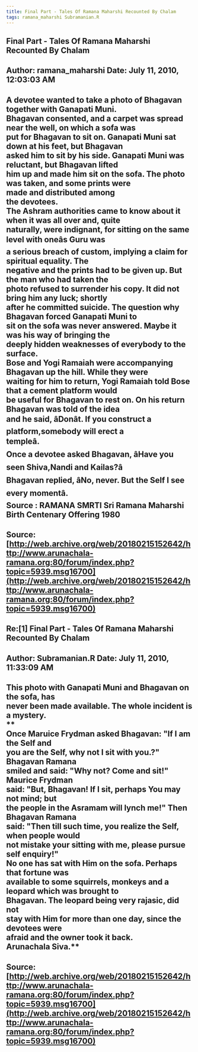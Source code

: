 ```yaml
--- 
title: Final Part - Tales Of Ramana Maharshi Recounted By Chalam   
tags: ramana_maharshi Subramanian.R  
---  
```

## Final Part - Tales Of Ramana Maharshi Recounted By Chalam  
Author: ramana_maharshi     Date: July 11, 2010, 12:03:03 AM  
---  
A devotee wanted to take a photo of Bhagavan together with Ganapati Muni.  
Bhagavan consented, and a carpet was spread near the well, on which a sofa was  
put for Bhagavan to sit on. Ganapati Muni sat down at his feet, but Bhagavan  
asked him to sit by his side. Ganapati Muni was reluctant, but Bhagavan lifted  
him up and made him sit on the sofa. The photo was taken, and some prints were  
made and distributed among   
the devotees.   
The Ashram authorities came to know about it when it was all over and, quite  
naturally, were indignant, for sitting on the same level with oneâs Guru was  
a serious breach of custom, implying a claim for spiritual equality. The  
negative and the prints had to be given up. **But the man who had taken the  
photo refused to surrender his copy. It did not bring him any luck; shortly  
after he committed suicide. The question why Bhagavan forced Ganapati Muni to  
sit on the sofa was never answered. Maybe it was his way of bringing the  
deeply hidden weaknesses of everybody to the surface.**   
Bose and Yogi Ramaiah were accompanying Bhagavan up the hill. While they were  
waiting for him to return, Yogi Ramaiah told Bose that a cement platform would  
be useful for Bhagavan to rest on. On his return Bhagavan was told of the idea  
and he said, âDonât. If you construct a platform,somebody will erect a  
templeâ.   
Once a devotee asked Bhagavan, âHave you seen Shiva,Nandi and Kailas?â  
Bhagavan replied, âNo, never. But the Self I see every momentâ.   
 **Source** : RAMANA SMRTI Sri Ramana Maharshi Birth Centenary Offering 1980
 ---  
Source:[http://web.archive.org/web/20180215152642/http://www.arunachala-ramana.org:80/forum/index.php?topic=5939.msg16700](http://web.archive.org/web/20180215152642/http://www.arunachala-ramana.org:80/forum/index.php?topic=5939.msg16700)   
---  

## Re:[1] Final Part - Tales Of Ramana Maharshi Recounted By Chalam  
Author: Subramanian.R       Date: July 11, 2010, 11:33:09 AM  
---  
This photo with Ganapati Muni and Bhagavan on the sofa, has   
never been made available. The whole incident is a mystery.   
**   
Once Maruice Frydman asked Bhagavan: "If I am the Self and   
you are the Self, why not I sit with you.?" Bhagavan Ramana   
smiled and said: "Why not? Come and sit!" Maurice Frydman   
said: "But, Bhagavan! If I sit, perhaps You may not mind; but   
the people in the Asramam will lynch me!" Then Bhagavan Ramana   
said: "Then till such time, you realize the Self, when people would   
not mistake your sitting with me, please pursue self enquiry!"   
No one has sat with Him on the sofa. Perhaps that fortune was   
available to some squirrels, monkeys and a leopard which was brought to  
Bhagavan. The leopard being very rajasic, did not   
stay with Him for more than one day, since the devotees were   
afraid and the owner took it back.   
Arunachala Siva.**
 ---  
Source:[http://web.archive.org/web/20180215152642/http://www.arunachala-ramana.org:80/forum/index.php?topic=5939.msg16700](http://web.archive.org/web/20180215152642/http://www.arunachala-ramana.org:80/forum/index.php?topic=5939.msg16700)   
---  

